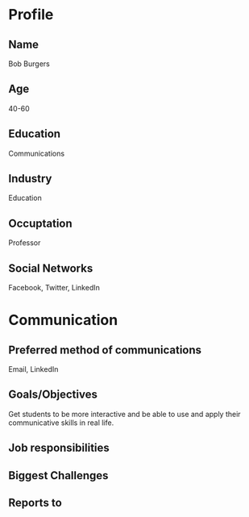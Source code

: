 ![]()

# Profile

## Name
Bob Burgers

## Age
40-60

## Education
Communications

## Industry
Education

## Occuptation
Professor

## Social Networks
Facebook, Twitter, LinkedIn

# Communication

## Preferred method of communications
Email, LinkedIn

## Goals/Objectives
Get students to be more interactive and be able to use and apply their communicative skills in real life.

## Job responsibilities


## Biggest Challenges


## Reports to

